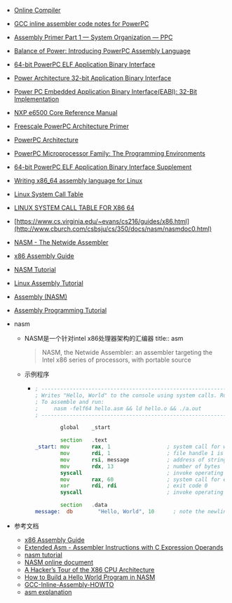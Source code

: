 
- [Online Compiler](https://www.mycompiler.io/new/asm-x86_64)

- [GCC inline assembler code notes for PowerPC](https://confluence.slac.stanford.edu/display/CCI/GCC+inline+assembler+code+notes+for+PowerPC)
- [Assembly Primer Part 1 — System Organization — PPC](https://brnz.org/hbr/?p=631)
- [Balance of Power: Introducing PowerPC Assembly Language](http://preserve.mactech.com/articles/develop/issue_21/21balance.html)
- [64-bit PowerPC ELF Application Binary Interface](https://refspecs.linuxfoundation.org/ELF/ppc64/PPC-elf64abi.html)
- [Power Architecture 32-bit Application Binary Interface](https://example61560.wordpress.com/wp-content/uploads/2016/11/powerpc_abi.pdf)
- [Power PC Embedded Application Binary Interface(EABI): 32-Bit Implementation](https://www.nxp.com/docs/en/application-note/PPCEABI.pdf)
- [NXP e6500 Core Reference Manual](https://www.nxp.com/docs/en/reference-manual/E6500RM.pdf)
- [Freescale PowerPC Architecture Primer](https://www.nxp.com/docs/en/white-paper/POWRPCARCPRMRM.pdf)
- [PowerPC Architecture](http://www.bitsavers.org/components/ibm/powerpc/SR28-5124-00_PowerPC_Architecture_First_Edition_May93.pdf)
- [PowerPC Microprocessor Family: The Programming Environments](https://www.nxp.com/docs/en/user-guide/MPCFPE_AD_R1.pdf)
- [64-bit PowerPC ELF Application Binary Interface Supplement](https://refspecs.linuxfoundation.org/ELF/ppc64/PPC-elf64abi-1.7.1.html)

- [Writing x86_64 assembly language for Linux](https://www.cs.fsu.edu/~langley/CNT5605/2017-Summer/assembly-example/assembly.html)
- [Linux System Call Table](https://faculty.nps.edu/cseagle/assembly/sys_call.html)
- [LINUX SYSTEM CALL TABLE FOR X86 64](https://blog.rchapman.org/posts/Linux_System_Call_Table_for_x86_64/)

- [https://www.cs.virginia.edu/~evans/cs216/guides/x86.html](http://www.cburch.com/csbsju/cs/350/docs/nasm/nasmdoc0.html)
- [NASM - The Netwide Assembler](https://www.nasm.us/doc/nasmdoc0.html)
- [x86 Assembly Guide](https://www.cs.virginia.edu/~evans/cs216/guides/x86.html)
- [NASM Tutorial](https://cs.lmu.edu/~ray/notes/nasmtutorial/)
- [Linux Assembly Tutorial](https://montcs.bloomu.edu/Information/LowLevel/Assembly/assembly-tutorial.html)
- [Assembly (NASM)](https://7h3w4lk3r.gitbook.io/the-hive/programming/assembly)
- [Assembly Programming Tutorial](https://www.tutorialspoint.com/assembly_programming/index.htm)

- nasm
	- NASM是一个针对intel x86处理器架构的汇编器
	  title:: asm
	  > NASM, the Netwide Assembler: an assembler targeting the Intel x86 series of processors, with portable source
	- 示例程序
		- ```asm
		  ; --------------------------------------------------------------------------------------
		  ; Writes "Hello, World" to the console using system calls. Runs on 64-bit Linux only.
		  ; To assemble and run:
		  ;     nasm -felf64 hello.asm && ld hello.o && ./a.out
		  ; --------------------------------------------------------------------------------------
		  
		          global    _start
		  
		          section   .text
		  _start: mov       rax, 1                  ; system call for write
		          mov       rdi, 1                  ; file handle 1 is stdout
		          mov       rsi, message            ; address of string to output
		          mov       rdx, 13                 ; number of bytes
		          syscall                           ; invoke operating system to do the write
		          mov       rax, 60                 ; system call for exit
		          xor       rdi, rdi                ; exit code 0
		          syscall                           ; invoke operating system to exit
		  
		          section   .data
		  message:  db        "Hello, World", 10      ; note the newline at the end
		  ```
- 参考文档
	- [x86 Assembly Guide](https://www.cs.virginia.edu/~evans/cs216/guides/x86.html)
	- [Extended Asm - Assembler Instructions with C Expression Operands](https://gcc.gnu.org/onlinedocs/gcc/Extended-Asm.html#Extended-Asm)
	- [nasm tutorial](https://cs.lmu.edu/~ray/notes/nasmtutorial/)
	- [NASM online document](https://www.nasm.us/xdoc/2.15.05/html/nasmdoc0.html)
	- [A Hacker’s Tour of the X86 CPU Architecture](https://www.secureideas.com/blog/2021/04/a-hackers-tour-of-the-x86-cpu-architecture.html)
	- [How to Build a Hello World Program in NASM](https://www.secureideas.com/blog/2021/05/linux-x86-assembly-how-to-build-a-hello-world-program-in-nasm.html)
	- [GCC-Inline-Assembly-HOWTO](https://www.ibiblio.org/gferg/ldp/GCC-Inline-Assembly-HOWTO.html)
	- [asm explanation](https://courses.cs.washington.edu/courses/cse351/17sp/lectures/)